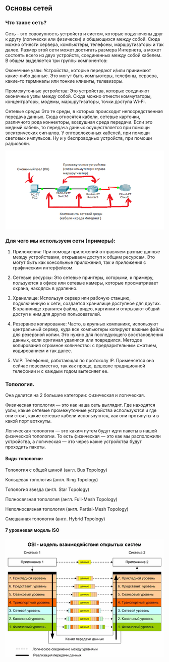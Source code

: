 ## Основы сетей

### Что такое сеть? 
Сеть - это совокупность устройств и систем, которые подключены друг к другу (логически или физически) и общающихся между собой. 
Сюда можно отнести сервера, компьютеры, телефоны, маршрутизаторы и так далее. 
Размер этой сети может достигать размера Интернета, а может состоять всего из двух устройств, соединенных между собой кабелем. 
В общем выделяется три группы компонентов:

Оконечные узлы: Устройства, которые передают и/или принимают какие-либо данные. Это могут быть компьютеры, телефоны, сервера, какие-то терминалы или тонкие клиенты, телевизоры.

Промежуточные устройства: Это устройства, которые соединяют оконечные узлы между собой. Сюда можно отнести коммутаторы, концентраторы, модемы, маршрутизаторы, точки доступа Wi-Fi.

Сетевые среды: Это те среды, в которых происходит непосредственная передача данных. Сюда относятся кабели, сетевые карточки, различного рода коннекторы, воздушная среда передачи. Если это медный кабель, то передача данных осуществляется при помощи электрических сигналов. У оптоволоконных кабелей, при помощи световых импульсов. Ну и у беспроводных устройств, при помощи радиоволн.

![picture](dop_files/pic1.png)

### Для чего мы используем сети (примеры):

1) Приложения: При помощи приложений отправляем разные данные между устройствами, открываем доступ к общим ресурсам. Это могут быть как консольные приложения, так и приложения с графическим интерфейсом.

2) Сетевые ресурсы: Это сетевые принтеры, которыми, к примеру, пользуются в офисе или сетевые камеры, которые просматривает охрана, находясь в удаленно.

3) Хранилище: Используя сервер или рабочую станцию, подключенную к сети, создается хранилище доступное для других. В хранилище хранятся файлы, видео, картинки и открывают общий доступ к ним для других пользователей. 

4) Резервное копирование: Часто, в крупных компаниях, используют центральный сервер, куда все компьютеры копируют важные файлы для резервной копии. Это нужно для последующего восстановления данных, если оригинал удалился или повредился. Методов копирования огромное количество: с предварительным сжатием, кодированием и так далее.

5) VoIP: Телефония, работающая по протоколу IP. Применяется она сейчас повсеместно, так как проще, дешевле традиционной телефонии и с каждым годом вытесняет ее.

### Топология. 
Она делится на 2 большие категории: физическая и логическая. 

Физическая топология — это как наша сеть выглядит. Где находятся узлы, какие сетевые промежуточные устройства используются и где они стоят, какие сетевые кабели используются, как они протянуты и в какой порт воткнуты. 

Логическая топология — это каким путем будут идти пакеты в нашей физической топологии. То есть физическая — это как мы расположили устройства, а логическая — это через какие устройства будут проходить пакеты.

#### Виды топологии:

Топология с общей шиной (англ. Bus Topology)

Кольцевая топология (англ. Ring Topology)

Топология звезда (англ. Star Topology)

Полносвязная топология (англ. Full-Mesh Topology)

Неполносвязная топология (англ. Partial-Mesh Topology)

Смешанная топология (англ. Hybrid Topology)

#### 7 уровневая модель ISO

![picture](dop_files/pic2.png)






